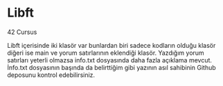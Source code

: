 # Libft
42 Cursus

Libft içerisinde iki klasör var bunlardan biri sadece kodların olduğu klasör diğeri ise main ve yorum satırlarının eklendiği klasör.
Yazdığım yorum satırları yeterli olmazsa info.txt dosyasında daha fazla açıklama mevcut.
İnfo.txt dosyasının başında da belirttiğim gibi yazının asıl sahibinin Github deposunu kontrol edebilirsiniz.
